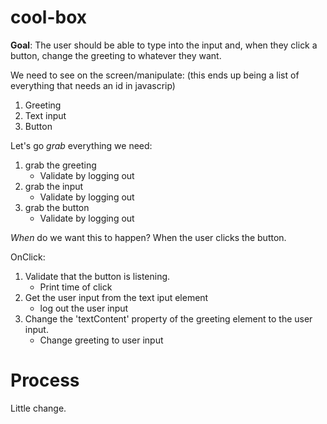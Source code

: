 # cool-box

**Goal**: The user should be able to type into the input and, when they click a button, change the greeting to whatever they want. 

We need to see on the screen/manipulate:
(this ends up being a list of everything that needs an id in javascrip)
1) Greeting
2) Text input
3) Button

Let's go _grab_ everything we need:
1) grab the greeting
   - Validate by logging out
2) grab the input
   - Validate by logging out
3) grab the button
   - Validate by logging out

_When_ do we want this to happen?
When the user clicks the button.

OnClick:
1) Validate that the button is listening.
    - Print time of click
2) Get the user input from the text iput element
    - log out the user input
3) Change the 'textContent' property of the greeting element to the user input.
    - Change greeting to user input

Process
==
Little change. 

